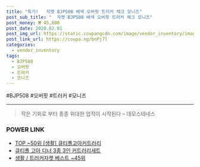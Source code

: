 ```yaml
--- 
title: "특가!   자켓 BJP508 배색 오버핏 트러커 체크 모니즈" 
post_sub_title: "  자켓 BJP508 배색 오버핏 트러커 체크 모니즈" 
post_money: ₩ 45,800 
post_date: 2020.02.01 
post_img_url: https://static.coupangcdn.com/image/vendor_inventory/images/2018/09/07/16/8/4332cf05-c9ee-41ca-a0c8-25849dd786db.jpg 
post_link_url: https://coupa.ng/bnPj7l 
categories: 
  - vendor_inventory 
tags: 
  - BJP508 
  - 오버핏 
  - 트러커 
  - 모니즈 
--- 
```

  #BJP508 #오버핏 #트러커 #모니즈 
<hr> 

> 작은 기회로 부터 종종 위대한 업적이 시작된다  – 데모스테네스 


### POWER LINK

* <a href="https://blog.naver.com/an0733/221786229681" target="_blank"> TOP ~50위 [생활] 큐티폴고아커트러리</a>
* <a href="https://blog.naver.com/fasyy4321/221786315305" target="_blank">큐티폴 고아 디너 3종 3인 커트러리세트</a>
* <a href="https://blog.naver.com/santokki14/221792169765" target="_blank">생활 / 트러커자켓 베스트 ~45위</a>
